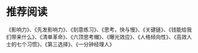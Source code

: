 # 推荐阅读

《影响力》、《先发影响力》、《刻意练习》、《思考，快与慢》、《关键链》、《钱能给我们带来什么》、《清单革命》、《六顶思考帽》、《曝光效应》、《人格倾向性》、《高效人士的七个习惯》、《第三选择》、《一分钟经理人》